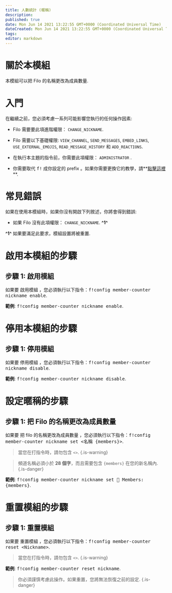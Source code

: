 ```yaml
---
title: 人數統計 (暱稱)
description:
published: true
date: Mon Jun 14 2021 13:22:55 GMT+0000 (Coordinated Universal Time)
dateCreated: Mon Jun 14 2021 13:22:55 GMT+0000 (Coordinated Universal Time)
tags:
editor: markdown
---
```


# 關於本模組

本模組可以把 Filo 的名稱更改為成員數量.

# 入門

在繼續之前，您必須考慮一系列可能影響您執行的任何操作因素:

- Filo 需要要此項進階權限： ``CHANGE_NICKNAME``.

- Filo 需要以下基礎權限: ``VIEW_CHANNEL``, ``SEND_MESSAGES``, ``EMBED_LINKS``, ``USE_EXTERNAL_EMOJIS``, ``READ_MESSAGE_HISTORY`` 和 ``ADD_REACTIONS``.

- 在執行本主題的指令前，你需要此項權限： ``ADMINISTRATOR`` .

- 你需要取代 <kbd>f!</kbd> 成你設定的 prefix 。如果你需要更換它的教學，請**[點擊這裡](https://wiki.filobot.xyz/zh-Tw/modules/prefix)**.

# 常見錯誤

如果在使用本模組時，如果你沒有開啟下列敘述，你將會得到錯誤:

- 如果 Filo 沒有此項權限： ``CHANGE_NICKNAME``. **^1^**

**^1^** 如果要滿足此要求，模組設置將被重置.

# 啟用本模組的步驟

## **步驟 1**: 啟用模組

如果要 啟用模組 ，您必須執行以下指令：<kbd>f!config member-counter nickname enable</kbd>.

**範例**: <kbd>f!config member-counter nickname enable</kbd>.

# 停用本模組的步驟

## **步驟 1**: 停用模組

如果要 停用模組 ，您必須執行以下指令：<kbd>f!config member-counter nickname disable</kbd>.

**範例**: <kbd>f!config member-counter nickname disable</kbd>.

# 設定暱稱的步驟

## **步驟 1**: 把 Filo 的名稱更改為成員數量

如果要 把 filo 的名稱更改為成員數量 ，您必須執行以下指令：<kbd>f!config member-counter nickname set \<名稱 {members}></kbd>.

> 當您在打指令時，請勿包含 ``<>``.
{.is-warning}

> 頻道名稱必須小於 **28 個字**，而且需要包含 `{members}` 在您的新名稱內.
{.is-danger}

**範例**: <kbd>f!config member-counter nickname set 👥 Members: {members}</kbd>.

# 重置模組的步驟

## **步驟 1**: 重置模組

如果要 重置模組 ，您必須執行以下指令：<kbd>f!config member-counter reset \<Nickname></kbd>.

> 當您在打指令時，請勿包含 ``<>``.
{.is-warning}

**範例**: <kbd>f!config member-counter reset nickname</kbd>.

> 你必須謹慎考慮此操作。如果重置，您將無法恢復之前的設定.
{.is-danger}
